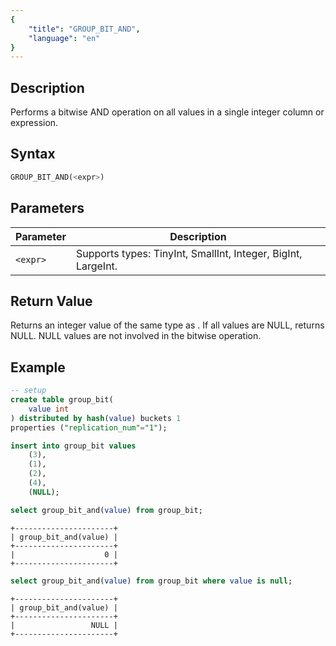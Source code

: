 ```yaml
---
{
    "title": "GROUP_BIT_AND",
    "language": "en"
}
---
```


## Description

Performs a bitwise AND operation on all values in a single integer column or expression.

## Syntax

```sql
GROUP_BIT_AND(<expr>)
```

## Parameters

| Parameter | Description |
| -- | -- |
| `<expr>` | Supports types: TinyInt, SmallInt, Integer, BigInt, LargeInt. |

## Return Value

Returns an integer value of the same type as <expr>. If all values are NULL, returns NULL. NULL values are not involved in the bitwise operation.

## Example

```sql
-- setup
create table group_bit(
    value int
) distributed by hash(value) buckets 1
properties ("replication_num"="1");

insert into group_bit values
    (3),
    (1),
    (2),
    (4),
    (NULL);
```

```sql
select group_bit_and(value) from group_bit;
```

```text
+----------------------+
| group_bit_and(value) |
+----------------------+
|                    0 |
+----------------------+
```

```sql
select group_bit_and(value) from group_bit where value is null;
```

```text
+----------------------+
| group_bit_and(value) |
+----------------------+
|                 NULL |
+----------------------+
```
